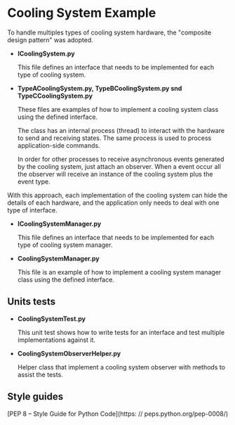 # **Cooling System Example**

To handle multiples types of cooling system hardware, the "composite design pattern" was adopted.

* **ICoolingSystem.py**

    This file defines an interface that needs to be implemented for each type of cooling system.

* **TypeACoolingSystem.py, TypeBCoolingSystem.py snd TypeCCoolingSystem.py**

    These files are examples of how to implement a cooling system class using the defined interface.
    
    The class has an internal process (thread) to interact with the hardware to send and receiving states.
    The same process is used to process application-side commands.

    In order for other processes to receive asynchronous events generated by the cooling system, just attach an
    observer. When a event occur all the observer will receive an instance of the cooling system plus the event type.

With this approach, each implementation of the cooling system can hide the details of each hardware, and the
application only needs to deal with one type of interface.

* **ICoolingSystemManager.py**

    This file defines an interface that needs to be implemented for each type of cooling system manager.

* **CoolingSystemManager.py**

    This file is an example of how to implement a cooling system manager class using the defined interface.

## **Units tests**

* **CoolingSystemTest.py**

    This unit test shows how to write tests for an interface and test multiple implementations against it.

* **CoolingSystemObserverHelper.py**

    Helper class that implement a cooling system observer with methods to assist the tests.

## **Style guides**

[PEP 8 – Style Guide for Python Code](https: // peps.python.org/pep-0008/)
